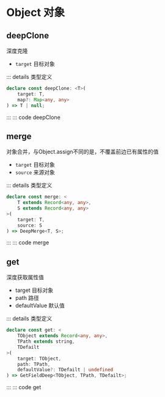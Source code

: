 # Object 对象

## deepClone
深度克隆

- `target` 目标对象

::: details 类型定义
``` ts
declare const deepClone: <T>(
    target: T, 
    map?: Map<any, any>
) => T | null;
```
:::
::: code deepClone


## merge
对象合并，与Object.assign不同的是，不覆盖前边已有属性的值

- `target` 目标对象
- `source` 来源对象

::: details 类型定义
```ts
declare const merge: <
    T extends Record<any, any>, 
    S extends Record<any, any>
>(
    target: T, 
    source: S
) => DeepMerge<T, S>;

```
:::
::: code merge

## get
深度获取属性值

* target 目标对象
* path 路径
* defaultValue 默认值

::: details 类型定义
``` ts
declare const get: <
    TObject extends Record<any, any>, 
    TPath extends string, 
    TDefailt
>(
    target: TObject, 
    path: TPath, 
    defaultValue?: TDefailt | undefined
) => GetFieldDeep<TObject, TPath, TDefailt>;
```
:::
::: code get

